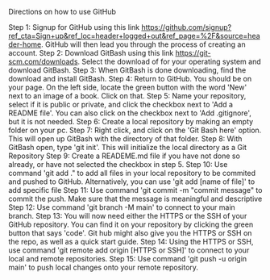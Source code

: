 Directions on how to use GitHub

Step 1: Signup for GitHub using this link https://github.com/signup?ref_cta=Sign+up&ref_loc=header+logged+out&ref_page=%2F&source=header-home. GitHub will then lead you through the process of creating an account.
Step 2: Download GitBash using this link https://git-scm.com/downloads. Select the download of for your operating system and download GitBash.
Step 3: When GitBash is done downloading, find the download and install GitBash.
Step 4: Return to GitHub. You should be on your page. On the left side, locate the green button with the word 'New' next to an image of a book. Click on that.
Step 5: Name your repository, select if it is public or private, and click the checkbox next to 'Add a README file'. You can also click on the checkbox next to 'Add .gitignore', but it is not needed.
Step 6: Create a local repository by making an empty folder on your pc.
Step 7: Right click, and click on the 'Git Bash here' option. This will open up GitBash with the directory of that folder.
Step 8: With GitBash open, type 'git init'. This will initialize the local directory as a Git Repository
Step 9: Create a READEME.md file if you have not done so already, or have not selected the checkbox in step 5.
Step 10: Use command 'git add ." to add all files in your local repository to be commited and pushed to GitHub. Alternatively, you can use 'git add [name of file]' to add specific file
Step 11: Use command 'git commit -m "commit message" to commit the push. Make sure that the message is meaningful and descriptive
Step 12: Use command 'git branch -M main' to connect to your main branch.
Step 13: You will now need either the HTTPS or the SSH of your GitHub repository. You can find it on your repository by clicking the green button that says 'code'. Git hub might also give you the HTTPS or SSH on the repo, as well as a quick start guide.
Step 14: Using the HTTPS or SSH, use command 'git remote add origin [HTTPS or SSH]' to connect to your local and remote repositories.
Step 15: Use command 'git push -u origin main' to push local changes onto your remote repository.
